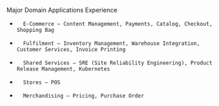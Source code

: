 Major Domain Applications Experience

-   	E-Commerce – Content Management, Payments, Catalog, Checkout, Shopping Bag
-   	Fulfilment – Inventory Management, Warehouse Integration, Customer Services, Invoice Printing
-   	Shared Services – SRE (Site Reliability Engineering), Product Release Management, Kubernetes
-   	Stores – POS
-   	Merchandising – Pricing, Purchase Order
